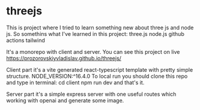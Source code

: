 # threejs
This is project where I tried to learn something new about three js and node js.
So somethins what I've learned in this project:
three.js
node.js
github actions
tailwind

It's a monorepo with client and server.
You can see this project on live https://prozorovskiyvladislav.github.io/threejs/

Client part it's a vite generated react-typescript template with pretty simple structure.
NODE_VERSION:^16.4.0
To local run you should clone this repo and type in terminal:
cd client
npm run dev
and that's it.

Server part it's a simple express server with one useful routes which working with openai and generate some image.
